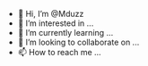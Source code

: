 - 👋 Hi, I’m @Mduzz
- 👀 I’m interested in ...
- 🌱 I’m currently learning ...
- 💞️ I’m looking to collaborate on ...
- 📫 How to reach me ...

<!---
Mduzz/Mduzz is a ✨ special ✨ repository because its `README.md` (this file) appears on your GitHub profile.
You can click the Preview link to take a look at your changes.
--->
